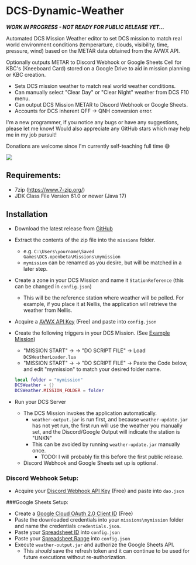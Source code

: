 # DCS-Dynamic-Weather

**_WORK IN PROGRESS - NOT READY FOR PUBLIC RELEASE YET..._**

Automated DCS Mission Weather editor to set DCS mission to match real world environment conditions (temperarture, clouds, visibility, time, pressure, wind) based on the METAR data obtained from the AVWX API.

Optionally outputs METAR to Discord Webhook or Google Sheets Cell for KBC's (Kneeboard Card) stored on a Google Drive to aid in mission planning or KBC creation.

- Sets DCS mission weather to match real world weather conditions.
- Can manually select "Clear Day" or "Clear Night" weather from DCS F10 menu.
- Can output DCS Mission METAR to Discord Webhook or Google Sheets.
- Accounts for DCS inherent QFF -> QNH conversion error.

I'm a new programmer, if you notice any bugs or have any suggestions, please let me know! Would also appreciate any GitHub stars which may help me in my job pursuit!

Donations are welcome since I'm currently self-teaching full time 😅

[![](https://www.paypalobjects.com/webstatic/mktg/logo/pp_cc_mark_37x23.jpg)](https://www.paypal.com/paypalme/CPenarsky?country.x=CA&locale.x=en_US)

## Requirements:
- 7zip (https://www.7-zip.org/)
- JDK Class File Version 61.0 or newer (Java 17)

## Installation
- Download the latest release from [GitHub]()
- Extract the contents of the zip file into the `missions` folder.
    - e.g. `C:\Users\yourname\Saved Games\DCS.openbeta\Missions\mymission`
    - `mymission` can be renamed as you desire, but will be matched in a later step.
- Create a zone in your DCS Mission and name it `StationReference` (this can be changed in `config.json`)
    - This will be the reference station where weather will be polled. For example, if you place it at Nellis, the application will retrieve the weather from Nellis.
- Acquire a [AVWX API Key](https://avwx.rest/) (Free) and paste into `config.json`
- Create the following triggers in your DCS Mission. (See [Example Mission](https://github.com/dMARLAN/dcs-weather))
    - "MISSION START" -> -> "DO SCRIPT FILE" -> Load `DCSWeatherLoader.lua`
    - "MISSION START" -> -> "DO SCRIPT FILE" -> Paste the Code below, and edit "mymission" to match your desired folder name.

    ```lua
    local folder = "mymission"
    DCSWeather = {}
    DCSWeather.MISSION_FOLDER = folder
    ```

- Run your DCS Server
    - The DCS Mission invokes the application automatically.
      - `weather-output.jar` is run first, and because `weather-update.jar` has not yet run, the first run will use the weather you manually set, and the Discord/Google Output will indicate the station is "UNKN"
      - This can be avoided by running `weather-update.jar` manually once.
        - TODO: I will probably fix this before the first public release.
    - Discord Webhook and Google Sheets set up is optional.

### Discord Webhook Setup:
- Acquire your [Discord Webhook API Key](https://support.discord.com/hc/en-us/articles/228383668-Intro-to-Webhooks) (Free) and paste into `dao.json`

###Google Sheets Setup:
- Create a [Google Cloud OAuth 2.0 Client ID](https://console.developers.google.com/) (Free)
- Paste the downloaded credentials into your `missions\mymission` folder and name the credentials `credentials.json`.
- Paste your [Spreadsheet ID](https://developers.google.com/sheets/api/guides/concepts) into `config.json`
- Paste your [Spreadsheet Range](https://developers.google.com/sheets/api/guides/concepts) into `config.json`
- Execute `weather-output.jar` and authorize the Google Sheets API.
    - This _should_ save the refresh token and it can continue to be used for future executions without re-authorization.
